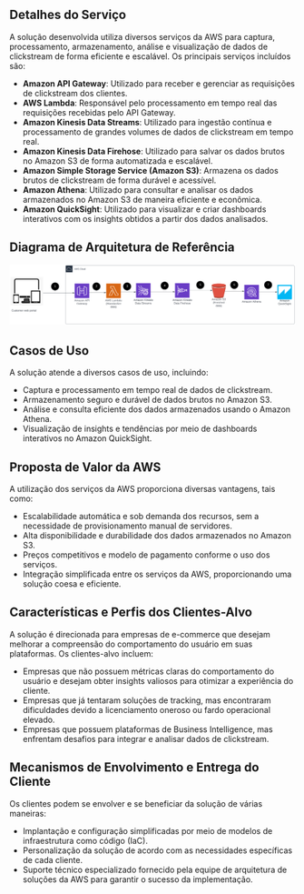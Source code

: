Detalhes do Serviço
-------------------

A solução desenvolvida utiliza diversos serviços da AWS para captura, processamento, armazenamento, análise e visualização de dados de clickstream de forma eficiente e escalável. Os principais serviços incluídos são:

*   **Amazon API Gateway**: Utilizado para receber e gerenciar as requisições de clickstream dos clientes.
*   **AWS Lambda**: Responsável pelo processamento em tempo real das requisições recebidas pelo API Gateway.
*   **Amazon Kinesis Data Streams**: Utilizado para ingestão contínua e processamento de grandes volumes de dados de clickstream em tempo real.
*   **Amazon Kinesis Data Firehose**: Utilizado para salvar os dados brutos no Amazon S3 de forma automatizada e escalável.
*   **Amazon Simple Storage Service (Amazon S3)**: Armazena os dados brutos de clickstream de forma durável e acessível.
*   **Amazon Athena**: Utilizado para consultar e analisar os dados armazenados no Amazon S3 de maneira eficiente e econômica.
*   **Amazon QuickSight**: Utilizado para visualizar e criar dashboards interativos com os insights obtidos a partir dos dados analisados.

Diagrama de Arquitetura de Referência
-------------------------------------

![Arquitetura de Referência](image.png)

Casos de Uso
------------

A solução atende a diversos casos de uso, incluindo:

*   Captura e processamento em tempo real de dados de clickstream.
*   Armazenamento seguro e durável de dados brutos no Amazon S3.
*   Análise e consulta eficiente dos dados armazenados usando o Amazon Athena.
*   Visualização de insights e tendências por meio de dashboards interativos no Amazon QuickSight.

Proposta de Valor da AWS
------------------------

A utilização dos serviços da AWS proporciona diversas vantagens, tais como:

*   Escalabilidade automática e sob demanda dos recursos, sem a necessidade de provisionamento manual de servidores.
*   Alta disponibilidade e durabilidade dos dados armazenados no Amazon S3.
*   Preços competitivos e modelo de pagamento conforme o uso dos serviços.
*   Integração simplificada entre os serviços da AWS, proporcionando uma solução coesa e eficiente.

Características e Perfis dos Clientes-Alvo
------------------------------------------

A solução é direcionada para empresas de e-commerce que desejam melhorar a compreensão do comportamento do usuário em suas plataformas. Os clientes-alvo incluem:

*   Empresas que não possuem métricas claras do comportamento do usuário e desejam obter insights valiosos para otimizar a experiência do cliente.
*   Empresas que já tentaram soluções de tracking, mas encontraram dificuldades devido a licenciamento oneroso ou fardo operacional elevado.
*   Empresas que possuem plataformas de Business Intelligence, mas enfrentam desafios para integrar e analisar dados de clickstream.

Mecanismos de Envolvimento e Entrega do Cliente
-----------------------------------------------

Os clientes podem se envolver e se beneficiar da solução de várias maneiras:

*   Implantação e configuração simplificadas por meio de modelos de infraestrutura como código (IaC).
*   Personalização da solução de acordo com as necessidades específicas de cada cliente.
*   Suporte técnico especializado fornecido pela equipe de arquitetura de soluções da AWS para garantir o sucesso da implementação.